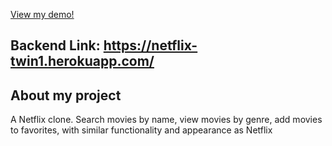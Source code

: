<a href="https://netflix-twin1.herokuapp.com/">View my demo!</a>

## Backend Link: https://netflix-twin1.herokuapp.com/

## About my project
A Netflix clone. Search movies by name, view movies by genre, add movies to favorites, with similar functionality and appearance as Netflix

